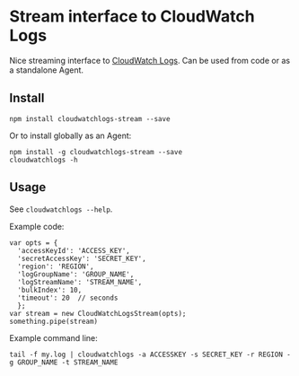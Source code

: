 # Stream interface to CloudWatch Logs

Nice streaming interface to [CloudWatch Logs](http://docs.aws.amazon.com/AmazonCloudWatch/latest/DeveloperGuide/WhatIsCloudWatchLogs.html). Can be used from code or as a standalone Agent.

## Install

```
npm install cloudwatchlogs-stream --save
```

Or to install globally as an Agent:

```
npm install -g cloudwatchlogs-stream --save
cloudwatchlogs -h
```

## Usage

See `cloudwatchlogs --help`.

Example code:

```
var opts = {
  'accessKeyId': 'ACCESS_KEY',
  'secretAccessKey': 'SECRET_KEY',
  'region': 'REGION',
  'logGroupName': 'GROUP_NAME',
  'logStreamName': 'STREAM_NAME',
  'bulkIndex': 10,
  'timeout': 20  // seconds
  };
var stream = new CloudWatchLogsStream(opts);
something.pipe(stream)  
```

Example command line:

```
tail -f my.log | cloudwatchlogs -a ACCESSKEY -s SECRET_KEY -r REGION -g GROUP_NAME -t STREAM_NAME

```

